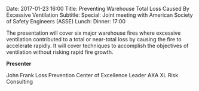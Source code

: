 Date: 2017-01-23 16:00
Title: Preventing Warehouse Total Loss Caused By Excessive Ventilation
Subtitle: 
Special: Joint meeting with American Society of Safety Engineers (ASSE)
Lunch:
Dinner: 17:00

The presentation will cover six major warehouse fires where excessive ventilation contributed to a total or near-total loss by causing the fire to accelerate rapidly. It will cover techniques to accomplish the objectives of ventilation without risking rapid fire growth.

**Presenter**

John Frank
Loss Prevention Center of Excellence Leader
AXA XL Risk Consulting